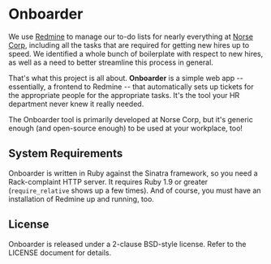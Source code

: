 # Onboarder

We use [Redmine][] to manage our to-do lists for nearly everything at [Norse
Corp][], including all the tasks that are required for getting new hires up
to speed. We identified a whole bunch of boilerplate with respect to new
hires, as well as a need to better streamline this process in general.

That's what this project is all about. **Onboarder** is a simple web app --
essentially, a frontend to Redmine -- that automatically sets up tickets for
the appropriate people for the appropriate tasks. It's the tool your HR
department never knew it really needed.

The Onboarder tool is primarily developed at Norse Corp, but it's generic
enough (and open-source enough) to be used at your workplace, too!


## System Requirements

Onboarder is written in Ruby against the Sinatra framework, so you need a
Rack-complaint HTTP server. It requires Ruby 1.9 or greater
(`require_relative` shows up a few times). And of course, you must have an
installation of Redmine up and running, too.


## License

Onboarder is released under a 2-clause BSD-style license. Refer to the
LICENSE document for details.


[Redmine]: http://redmine.org
[Norse Corp]: https://norse-corp.com
